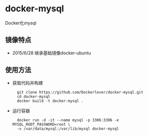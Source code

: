 # docker-mysql
Docker化mysql

## 镜像特点

- 2015/6/28 继承基础镜像docker-ubuntu

## 使用方法

- 获取代码并构建

        git clone https://github.com/Dockerlover/docker-mysql.git
        cd docker-mysql
        docker build -t docker-mysql .

- 运行容器

        docker run -d -it --name mysql -p 3306:3306 -e MYSQL_ROOT_PASSWORD=root \
        -v /var/data/mysql:/var/lib/mysql docker-mysql
